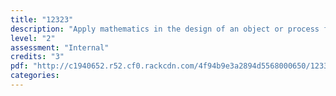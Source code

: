 ```yaml
---
title: "12323"
description: "Apply mathematics in the design of an object or process for a given purpose"
level: "2"
assessment: "Internal"
credits: "3"
pdf: "http://c1940652.r52.cf0.rackcdn.com/4f94b9e3a2894d5568000650/12332.pdf"
categories:
---
```

